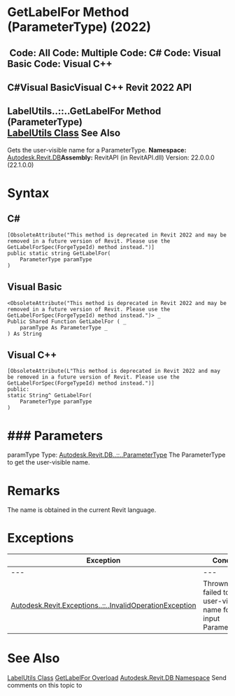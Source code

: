 # GetLabelFor Method (ParameterType) (2022)

﻿
 Code: All Code: Multiple Code: C# Code: Visual Basic Code: Visual C++   
---  
C#Visual BasicVisual C++
Revit 2022 API  
---  
LabelUtils..::..GetLabelFor Method (ParameterType)  
[LabelUtils Class](39d096e3-6f2f-13ac-237b-7549d9841ef5.md "LabelUtils Class") See Also  
---  
Gets the user-visible name for a ParameterType. 
**Namespace:** [Autodesk.Revit.DB](87546ba7-461b-c646-cbb1-2cb8f5bff8b2.md "Autodesk.Revit.DB Namespace")**Assembly:** RevitAPI (in RevitAPI.dll) Version: 22.0.0.0 (22.1.0.0)
# Syntax
C#  
---  
```text
[ObsoleteAttribute("This method is deprecated in Revit 2022 and may be removed in a future version of Revit. Please use the GetLabelForSpec(ForgeTypeId) method instead.")]
public static string GetLabelFor(
	ParameterType paramType
)
```
  
Visual Basic  
---  
```text
<ObsoleteAttribute("This method is deprecated in Revit 2022 and may be removed in a future version of Revit. Please use the GetLabelForSpec(ForgeTypeId) method instead.")> _
Public Shared Function GetLabelFor ( _
	paramType As ParameterType _
) As String
```
  
Visual C++  
---  
```text
[ObsoleteAttribute(L"This method is deprecated in Revit 2022 and may be removed in a future version of Revit. Please use the GetLabelForSpec(ForgeTypeId) method instead.")]
public:
static String^ GetLabelFor(
	ParameterType paramType
)
```
  
# ### Parameters
paramType
    Type: [Autodesk.Revit.DB..::..ParameterType](f38d847e-207f-b59a-3bd6-ebea80d5be63.md "ParameterType Enumeration") The ParameterType to get the user-visible name. 
# Remarks
The name is obtained in the current Revit language. 
# Exceptions
| Exception | Condition |
| --- | --- |
| --- | --- |
| [Autodesk.Revit.Exceptions..::..InvalidOperationException](9e715f03-3884-e539-4dd6-8d7545733adc.md "InvalidOperationException Class") | Thrown when failed to get user-visible name for the input ParameterType. |

# See Also
[LabelUtils Class](39d096e3-6f2f-13ac-237b-7549d9841ef5.md "LabelUtils Class")
[GetLabelFor Overload](39e41221-70f9-fae6-53e6-872eff5a2c63.md "GetLabelFor Method")
[Autodesk.Revit.DB Namespace](87546ba7-461b-c646-cbb1-2cb8f5bff8b2.md "Autodesk.Revit.DB Namespace")
Send comments on this topic to 